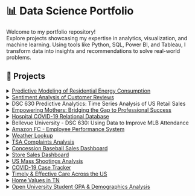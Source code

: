 # 📊 Data Science Portfolio

Welcome to my portfolio repository!  
Explore projects showcasing my expertise in analytics, visualization, and machine learning. Using tools like Python, SQL, Power BI, and Tableau, I transform data into insights and recommendations to solve real-world problems.

## 🔹 Projects

<details>
<summary><a href="https://github.com/hamzasalahds/Electricity_Consumption_in_TN?tab=readme-ov-file#tennessee-energy-consumption-forecasting">Predictive Modeling of Residential Energy Consumption</a></summary>

- Description: Developed time series and regression models (ARIMA, Multiple Linear Regression) to forecast residential energy consumption in Tennessee using historical temperature and pricing data. Conducted exploratory data analysis to uncover sector-specific trends and provided strategic insights for utility demand management and efficiency planning.  

- Technologies: Python, Pandas, NumPy, Statsmodels, pmdarima, Scikit-learn, Matplotlib, Seaborn, Jupyter Notebook  

</details>

<details>
<summary><a href="https://github.com/hamzasalahds/amazon_reviews/blob/main/README.md#--sentiment-analysis-of-customer-reviews--dsc-550-data-mining">Sentiment Analysis of Customer Reviews</a></summary>

- Description: Analyzed Amazon product reviews to determine customer sentiment using natural language processing techniques. Preprocessed and cleaned review text, extracted features, and applied machine learning models to classify reviews as positive or negative. Evaluated model performance and visualized key insights about customer opinions and product quality.

- Technologies: Python, Pandas, Scikit-learn, NLTK, WordCloud, Matplotlib, Jupyter Notebook  

</details>

<details>
<summary>DSC 630 Predictive Analytics: Time Series Analysis of US Retail Sales</summary>

- Description: Forecasted US monthly retail sales (1992–2021) using an ARIMA model to predict trends post-COVID-19. Preprocessed wide-format data into a time series, visualized sales trends, and evaluated model performance with an RMSE of $52,207. Identified a sharp pandemic-related dip in 2020 and subsequent recovery, providing insights for retail planning.  
- Technologies: Python, Pandas, NumPy, Statsmodels, Matplotlib, Scikit-learn, Jupyter Notebook  

</details>

<details>
<summary><a href="https://github.com/hamzasalahds/bridge-the-gap?tab=readme-ov-file#empowering-mothers-bridging-the-gap-to-professional-success">Empowering Mothers: Bridging the Gap to Professional Success</a></summary>

- Description: Visualized national data to examine the impact of childcare costs on mothers' workforce participation. Highlighted gender disparities in earnings, unemployment, and job types. Provided data-driven recommendations for policy reforms and employer support programs.  
- Technologies: Power BI, Excel  

</details>

<details>
<summary><a href="https://github.com/hamzasalahds/hospital_database?tab=readme-ov-file#--covid-19-patient-data-management-system-">Hospital COVID-19 Relational Database</a></summary>

- Description: Designed and implemented a relational database using MySQL to manage COVID-19 data for hospitals, including a user interface for staff.  
- Technologies: MySQL  

</details>

<details>
<summary>Bellevue University - DSC 630: Using Data to Improve MLB Attendance</summary>

- Description: Analyzed Los Angeles Dodgers 2022 game data to identify factors influencing attendance, such as promotions, weather, and day of the week. Utilized exploratory data analysis, correlation analysis, and linear regression to quantify the impact of giveaways (e.g., bobbleheads increased attendance by ~14,944 fans). Provided recommendations to optimize promotions and scheduling, boosting attendance during low-turnout periods.  
- Technologies: Python, Pandas, NumPy, Scikit-learn, Matplotlib, Seaborn, Jupyter Notebook  

</details>

<details>
<summary><a href="https://github.com/hamzasalahds/Amazon_Project/blob/main/README.md#amazon-fc---employee-performance-system">Amazon FC - Employee Performance System</a></summary>

- Description: Implemented an Excel system containing charts and dashboards to highlight area performance. Achieved a 10% improvement in sorting efficiency, processing over 262,000 items per shift.  
- Technologies: Excel  

</details>

<details>
<summary><a href="https://github.com/hamzasalahds/weather-lookup?tab=readme-ov-file#-dsc-510-programming---bellevue-university">Weather Lookup</a></summary>

- Description: Developed a Python program for weather lookup by zip code or city, utilizing the OpenWeatherMap API.  
- Technologies: Python, REST API  

</details>

<details>
<summary><a href="https://1drv.ms/b/c/8232850de7f5f589/ESPpzVVPixdFihRHDNWBOhABzqXMPMurhiZHJnLCG5iLAg?e=vBAqzX">TSA Complaints Analysis</a></summary>

- Description: Built a Power BI dashboard to track TSA Complaints in the US.  
- Technologies: Power BI  
- 📂 [PBIX File Download](https://1drv.ms/u/c/8232850de7f5f589/EXUyE0Ey2nlPqeCvx5i56IsBPWECKbIcLeAXn_mtwZiYjg?e=HHIfsX)  

</details>

<details>
<summary><a href="https://1drv.ms/b/s!Aon19ecNhTKCgbV3dBp83UAYVuoJ1Q?e=H5230v">Concession Baseball Sales Dashboard</a></summary>

- Description: Built a Power BI dashboard to track sales and performance of concessions at baseball games, optimizing inventory and pricing strategies.  
- Technologies: Power BI  
- 📂 [PBIX File Download](https://1drv.ms/u/s!Aon19ecNhTKCgbV1IqDZlEuzG5nALQ?e=B9U4pA)  

</details>

<details>
<summary><a href="https://1drv.ms/b/s!Aon19ecNhTKCgbV20rEKJWOOHrFJWQ?e=P2fepE">Store Sales Dashboard</a></summary>

- Description: Designed a Power BI sales dashboard to monitor KPIs, sales trends, and regional performance for effective decision-making.  
- Technologies: Power BI  
- 📂 [PBIX File Download](https://1drv.ms/u/s!Aon19ecNhTKCgbV0q8GDJZefIUDHEw?e=f07fRR)  

</details>

<details>
<summary><a href="https://github.com/hamzasalahds/US-Mass-Shootings-Analysis?tab=readme-ov-file#us-mass-shootings-analysis">US Mass Shootings Analysis</a></summary>

- Description: Utilized Excel and Tableau to uncover a 13% increase in US mass shootings during COVID-19.  
- Technologies: Excel, Tableau  

</details>

<details>
<summary><a href="https://public.tableau.com/app/profile/hamzasalahds/viz/GlobalCOVID-19CaseTracker/Covid-19CaseTracker">COVID-19 Case Tracker</a></summary>

- Description: Developed a Tableau dashboard visualizing COVID-19 cases, deaths, and testing data from sources like WHO and CDC.  
- Technologies: Tableau  

</details>

<details>
<summary><a href="https://public.tableau.com/app/profile/hamzasalahds/viz/TimelyEffectiveCarebyHospitalinTheUnitedStatesDashboardCMS/TimelyEffectiveCarebyHospitalinTheUnitedStatesDashboardCMS">Timely & Effective Care Across the US</a></summary>

- Description: Created a Tableau dashboard for CMS data to help patients choose the best hospital based on quality of care metrics.  
- Technologies: Tableau  

</details>

<details>
<summary><a href="https://public.tableau.com/app/profile/hamzasalahds/viz/Single-FamilyHomeValuesinTennesseeDashboardZillow/Dashboard">Home Values in TN</a></summary>

- Description: Analyzed Zillow data on home values in Tennessee from 2000 to 2022, creating an interactive Tableau dashboard to display value changes by zip code.  
- Technologies: Excel, Tableau  

</details>

<details>
<summary><a href="https://public.tableau.com/app/profile/hamzasalahds/viz/StudentGPADemographicsAnalysisDashboardOpenUniversity/StudentGPADemographicsAnalysisDashboard">Open University Student GPA & Demographics Analysis</a></summary>

- Description: Analyzed data from Open University, identifying correlations between GPA and demographics using Tableau.  
- Technologies: Excel, Tableau  

</details>
